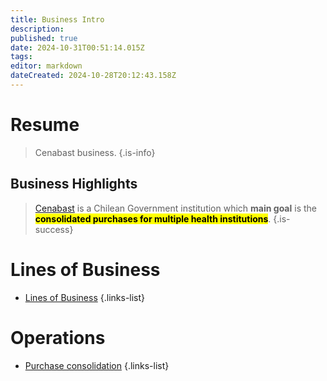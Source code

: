 ```yaml
---
title: Business Intro
description: 
published: true
date: 2024-10-31T00:51:14.015Z
tags: 
editor: markdown
dateCreated: 2024-10-28T20:12:43.158Z
---
```


# Resume
> Cenabast business.
{.is-info}


## Business Highlights


> [Cenabast](https://www.cenabast.cl) is a Chilean Government institution which **main goal** is the <mark> **consolidated purchases for multiple health institutions**</mark>. 
{.is-success}

# Lines of Business

- [Lines of Business](lines-of-business)
{.links-list}

# Operations

- [Purchase consolidation](purchase-consolidation)
{.links-list}






